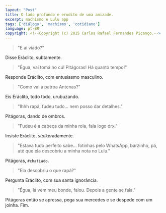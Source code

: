 ```yaml
---
layout: "Post"
title: O lado profundo e erudito de uma amizade.
excerpt: machismo e Lulu app
tags: ['diálogo', 'machismo', 'cotidiano']
language: pt-BR
copyright: <!--Copyright (c) 2015 Carlos Rafael Fernandes Picanço.-->
---
```

> "E ai viado?"

Disse Eráclito, subtamente.

> "Égua, vai tomá no cú! Pitágoras! Há quanto tempo!"

Responde Eráclito, com entusiasmo masculino.

> "Como vai a patroa Antenas?"

Eis Eráclito, todo todo, urubuzando.

> "Ihhh rapá, fudeu tudo... nem posso dar detalhes."

Pitágoras, dando de ombros.

> "Fudeu é a cabeça da minha rola, fala logo drx."

Insiste Eráclito, *stalker*adamente.

> "Estava tudo perfeito sabe... fotinhas pelo WhatsApp, barzinho, pá, até que ela descobriu a minha nota no Lulu."

Pitágoras, ‪`#‎chatiado‬`.

> "Ela descobriu o que rapá?"

Pergunta Eráclito, com sua santa ignorância.

> "Égua, lá vem meu bonde, falou. Depois a gente se fala."

Pitágoras então se apressa, pega sua mercedes e se despede com um joinha. Fim.